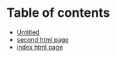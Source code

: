 # Table of contents

* [Untitled](README.md)
* [second html page](untitled.md)
* [index html page](untitled-1.md)

